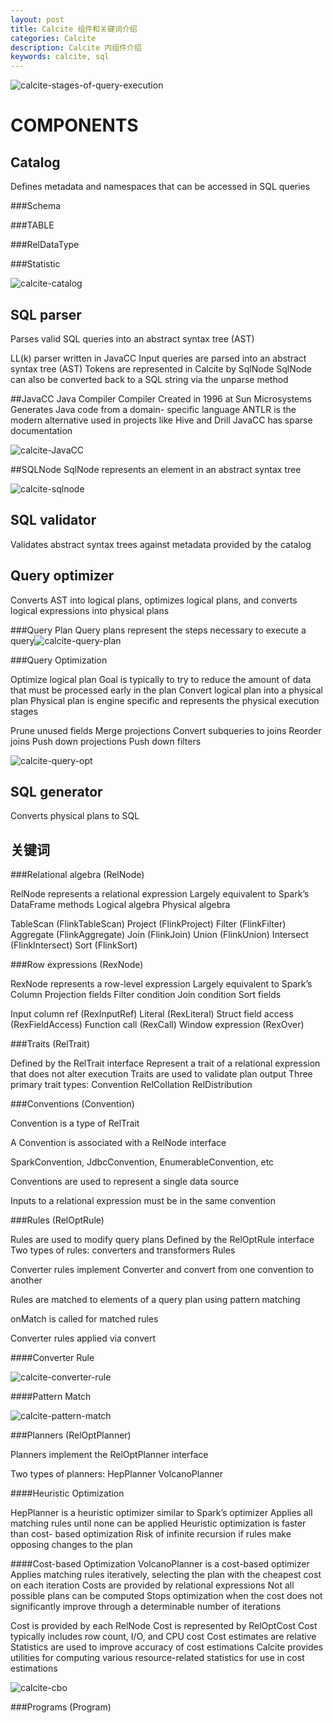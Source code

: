 ```yaml
---
layout: post
title: Calcite 组件和关键词介绍
categories: Calcite
description: Calcite 内组件介绍
keywords: calcite, sql
---
```


![calcite-stages-of-query-execution](/images/posts/calcite-stages-of-query-execution.png)

# COMPONENTS 

## **Catalog** 

Defines metadata and namespaces that can be accessed in SQL queries 

###Schema



###TABLE



###RelDataType



###Statistic



![calcite-catalog](/images/posts/calcite-catalog.png)

## **SQL parser** 

Parses valid SQL queries into an abstract syntax tree (AST) 

LL(k) parser written in JavaCC
Input queries are parsed into an abstract syntax tree (AST)
Tokens are represented in Calcite by SqlNode
SqlNode can also be converted back to a SQL string via the unparse method



##JavaCC
Java Compiler Compiler
Created in 1996 at Sun Microsystems
Generates Java code from a domain- specific language
ANTLR is the modern alternative used in projects like Hive and Drill
JavaCC has sparse documentation

![calcite-JavaCC](/images/posts/calcite-JavaCC.png)

##SQLNode
SqlNode represents an element in an abstract syntax tree

![calcite-sqlnode](/images/posts/calcite-sqlnode.png)


## **SQL validator** 

Validates abstract syntax trees against metadata provided by the catalog 

## **Query optimizer** 

 Converts AST into logical plans, optimizes logical plans, and converts logical expressions into physical plans

###Query Plan
Query plans represent the steps necessary to execute a query![calcite-query-plan](/images/posts/calcite-query-plan.png)


###Query Optimization

Optimize logical plan
Goal is typically to try to reduce the amount of data that must be processed early in the plan
Convert logical plan into a physical plan
Physical plan is engine specific and represents the physical execution stages

Prune unused fields
Merge projections
Convert subqueries to joins Reorder joins
Push down projections Push down filters

![calcite-query-opt](/images/posts/calcite-query-opt.png)





## **SQL generator** 

 Converts physical plans to SQL 



## 关键词 

###Relational algebra (RelNode)

RelNode represents a relational expression 
Largely equivalent to Spark’s DataFrame methods
Logical algebra 
Physical algebra

TableScan (FlinkTableScan)
Project (FlinkProject)
Filter (FlinkFilter)
Aggregate (FlinkAggregate)
Join (FlinkJoin)
Union (FlinkUnion)
Intersect (FlinkIntersect)
Sort (FlinkSort)

 

###Row expressions (RexNode)

RexNode represents a row-level expression
Largely equivalent to Spark’s Column
Projection fields 
Filter condition 
Join condition 
Sort fields


Input column ref  (RexInputRef)
Literal (RexLiteral)
Struct field access (RexFieldAccess)
Function call (RexCall)
Window expression (RexOver)

###Traits  (RelTrait)

Defined by the RelTrait interface 
Represent a trait of a relational expression
that does not alter execution
Traits are used to validate plan output 
Three primary trait types:
Convention
RelCollation
RelDistribution


###Conventions (Convention)

Convention is a type of RelTrait

A Convention is associated with a
RelNode interface

SparkConvention, JdbcConvention,
EnumerableConvention, etc

Conventions are used to represent a single data source

Inputs to a relational expression must be in the same convention

###Rules (RelOptRule)

Rules are used to modify query plans 
Defined by the RelOptRule interface
Two types of rules: converters and transformers
Rules

Converter rules implement Converter and convert from one convention to another

Rules are matched to elements of a query plan using pattern matching

onMatch is called for matched rules 

Converter rules applied via convert

####Converter Rule

![calcite-converter-rule](/images/posts/calcite-converter-rule.png)

####Pattern Match

![calcite-pattern-match](/images/posts/calcite-pattern-match.png)


###Planners (RelOptPlanner)

Planners implement the RelOptPlanner interface

Two types of planners:
HepPlanner
VolcanoPlanner

####Heuristic Optimization

HepPlanner is a heuristic optimizer similar to Spark’s optimizer
Applies all matching rules until none can be applied
Heuristic optimization is faster than cost- based optimization
Risk of infinite recursion if rules make opposing changes to the plan

####Cost-based Optimization
VolcanoPlanner is a cost-based optimizer
Applies matching rules iteratively, selecting the plan with the cheapest cost on each iteration
Costs are provided by relational expressions 
Not all possible plans can be computed
Stops optimization when the cost does not significantly improve through a determinable number of iterations   

Cost is provided by each RelNode 
Cost is represented by RelOptCost
Cost typically includes row count, I/O, and CPU cost
Cost estimates are relative
Statistics are used to improve accuracy of cost estimations
Calcite provides utilities for computing various resource-related statistics for use in cost estimations

![calcite-cbo](/images/posts/calcite-cbo.png)

###Programs (Program)



